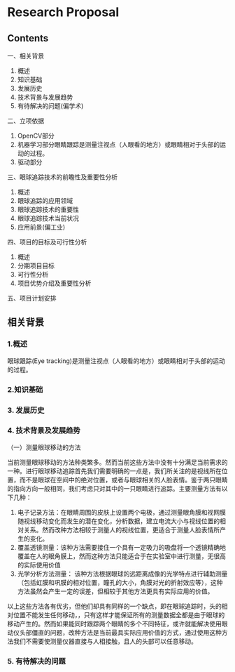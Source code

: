 # Research Proposal

## Contents

一、相关背景
1. 概述
2. 知识基础
3. 发展历史
4. 技术背景与发展趋势
5. 有待解决的问题(偏学术)

二、立项依据
1. OpenCV部分
2. 机器学习部分眼睛跟踪是测量注视点（人眼看的地方）或眼睛相对于头部的运动的过程。
3. 驱动部分

三、眼球追踪技术的前瞻性及重要性分析
1. 概述
2. 眼球追踪的应用领域
3. 眼球追踪技术的重要性
4. 眼球追踪技术当前状况
5. 应用前景(偏工业)

四、项目的目标及可行性分析
1. 概述
2. 分期项目目标
3. 可行性分析
4. 项目优势介绍及重要性分析

五、项目计划安排

## 相关背景

### 1.概述
眼球跟踪(Eye tracking)是测量注视点（人眼看的地方）或眼睛相对于头部的运动的过程。
### 2.知识基础
### 3. 发展历史
### 4. 技术背景及发展趋势
（一）测量眼球移动的方法

当前测量眼球移动的方法种类繁多。然而当前这些方法中没有十分满足当前需求的一种。进行眼球移动追踪首先我们需要明确的一点是，我们所关注的是视线所在位置，而不是眼球在空间中的绝对位置，或者与眼球相关的人脸表情。鉴于两只眼睛的指向方向一般相同，我们考虑只对其中的一只眼睛进行追踪。主要测量方法有以下几种：
1. 电子记录方法：在眼睛周围的皮肤上设置两个电极，通过测量眼角膜和视网膜随视线移动变化而发生的潜在变化，分析数据，建立电流大小与视线位置的相对关系。然而改种方法相较于测量人的视线位置，更适合于测量人脸表情所产生的变化。
2. 覆盖透镜测量：该种方法需要接住一个具有一定吸力的吸盘将一个透镜精确地覆盖在人的眼角膜上，然而这种方法只能适合于在实验室中进行测量，无很高的实际使用价值
3. 光学分析方法测量： 该种方法根据眼球的远距离成像的光学特点进行辅助测量（包括虹膜和巩膜的相对位置，瞳孔的大小，角膜对光的折射效应等），这种方法虽然会产生一定的误差，但相较于其他方法更具有实际应用的价值。

以上这些方法各有优劣，但他们却具有同样的一个缺点，即在眼球追踪时，头的相对位置不能发生任何移动，，只有这样才能保证所有的测量数据全都是由于眼球的移动产生的。然而如果能同时跟踪两个眼睛的多个不同特征，或许就能解决使用眼动仪头部僵直的问题，改种方法是当前最具实际应用价值的方式，通过使用这种方法我们不需要使测量仪器直接与人相接触，且人的头部可以任意移动。
### 5. 有待解决的问题
